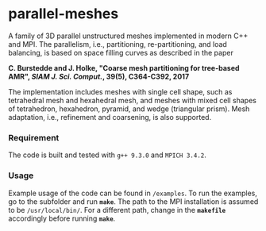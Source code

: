 # parallel-meshes
A family of 3D parallel unstructured meshes implemented in modern C++ and MPI. The parallelism, i.e., partitioning, re-partitioning, and load balancing, is based on space filling curves as described in the paper

**C. Burstedde and J. Holke, "Coarse mesh partitioning for tree-based AMR", *SIAM J. Sci. Comput.*, 39(5), C364-C392, 2017**

The implementation includes meshes with single cell shape, such as tetrahedral mesh and hexahedral mesh, and meshes with mixed cell shapes of tetrahedron, hexahedron, pyramid, and wedge (triangular prism). Mesh adaptation, i.e., refinement and coarsening, is also supported.

### Requirement

The code is built and tested with `g++ 9.3.0` and `MPICH 3.4.2`.

### Usage

Example usage of the code can be found in `/examples`. To run the examples, go to the subfolder and run **`make`**. The path to the MPI installation is assumed to be `/usr/local/bin/`. For a different path, change in the **`makefile`** accordingly before running **`make`**.
